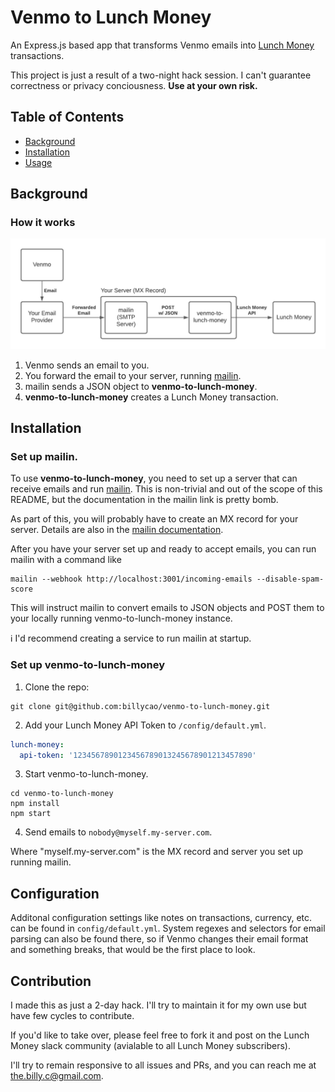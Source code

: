 # Venmo to Lunch Money

An Express.js based app that transforms Venmo emails into [Lunch Money][lunch-money] transactions.

This project is just a result of a two-night hack session. I can't guarantee
correctness or privacy conciousness.
**Use at your own risk.**

## Table of Contents

- [Background](#Background)
- [Installation](#installation)
- [Usage](#usage)

## Background

### How it works

![Data Flow](doc/img/data-flow-diagram.png)

1. Venmo sends an email to you.
2. You forward the email to your server, running [mailin][mailin].
3. mailin sends a JSON object to **venmo-to-lunch-money**.
4. **venmo-to-lunch-money** creates a Lunch Money transaction.

## Installation

### Set up mailin.

To use **venmo-to-lunch-money**, you need to set up a server that can receive
emails and run [mailin][mailin]. This is non-trivial and out of the scope of this
README, but the documentation in the mailin link is pretty bomb.

As part of this, you will probably have to create an MX record for your server.
Details are also in the [mailin documentation][mailin].

After you have your server set up and ready to accept emails, you can run mailin
with a command like

```
mailin --webhook http://localhost:3001/incoming-emails --disable-spam-score
```

This will instruct mailin to convert emails to JSON objects and POST them to your locally running venmo-to-lunch-money
instance.

:information_source: I'd recommend creating a service to run mailin at startup.

### Set up venmo-to-lunch-money

1. Clone the repo:
```
git clone git@github.com:billycao/venmo-to-lunch-money.git
```

2. Add your Lunch Money API Token to `/config/default.yml`.
```yaml
lunch-money:
  api-token: '1234567890123456789013245678901213457890'
```

3. Start venmo-to-lunch-money.
```
cd venmo-to-lunch-money
npm install
npm start
```

4. Send emails to `nobody@myself.my-server.com`.

Where "myself.my-server.com" is the MX record and server you set up running mailin.

## Configuration

Additonal configuration settings like notes on transactions, currency, etc. can
be found in `config/default.yml`. System regexes and selectors for email parsing
can also be found there, so if Venmo changes their email format and something breaks,
that would be the first place to look.

## Contribution

I made this as just a 2-day hack. I'll try to maintain it for my own use but
have few cycles to contribute.

If you'd like to take over, please feel free to fork it and post on the Lunch Money slack community (avialable to all Lunch
Money subscribers).

I'll try to remain responsive to all issues and PRs, and you can reach me at
[the.billy.c@gmail.com](mailto:the.billy.c@gmail.com).

[lunch-money]: https://lunchmoney.app/
[mailin]: https://www.npmjs.com/package/mailin
